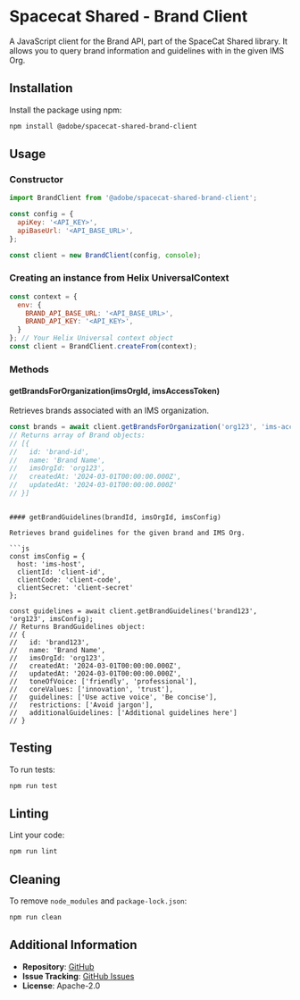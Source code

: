 # Spacecat Shared - Brand Client

A JavaScript client for the Brand API, part of the SpaceCat Shared library.
It allows you to query brand information and guidelines with in the given IMS Org.

## Installation

Install the package using npm:

```bash
npm install @adobe/spacecat-shared-brand-client
```

## Usage

### Constructor

```js
import BrandClient from '@adobe/spacecat-shared-brand-client';

const config = {
  apiKey: '<API_KEY>',
  apiBaseUrl: '<API_BASE_URL>',
};

const client = new BrandClient(config, console);
```

### Creating an instance from Helix UniversalContext

```js
const context = {
  env: {
    BRAND_API_BASE_URL: '<API_BASE_URL>',
    BRAND_API_KEY: '<API_KEY>',
  }
}; // Your Helix Universal context object
const client = BrandClient.createFrom(context);
```

### Methods

#### getBrandsForOrganization(imsOrgId, imsAccessToken)

Retrieves brands associated with an IMS organization.

```js
const brands = await client.getBrandsForOrganization('org123', 'ims-access-token');
// Returns array of Brand objects:
// [{
//   id: 'brand-id',
//   name: 'Brand Name',
//   imsOrgId: 'org123',
//   createdAt: '2024-03-01T00:00:00.000Z',
//   updatedAt: '2024-03-01T00:00:00.000Z'
// }]
```


```

#### getBrandGuidelines(brandId, imsOrgId, imsConfig)

Retrieves brand guidelines for the given brand and IMS Org.

```js
const imsConfig = {
  host: 'ims-host',
  clientId: 'client-id',
  clientCode: 'client-code',
  clientSecret: 'client-secret'
};

const guidelines = await client.getBrandGuidelines('brand123', 'org123', imsConfig);
// Returns BrandGuidelines object:
// {
//   id: 'brand123',
//   name: 'Brand Name',
//   imsOrgId: 'org123',
//   createdAt: '2024-03-01T00:00:00.000Z',
//   updatedAt: '2024-03-01T00:00:00.000Z',
//   toneOfVoice: ['friendly', 'professional'],
//   coreValues: ['innovation', 'trust'],
//   guidelines: ['Use active voice', 'Be concise'],
//   restrictions: ['Avoid jargon'],
//   additionalGuidelines: ['Additional guidelines here']
// }
```

## Testing

To run tests:

```bash
npm run test
```

## Linting

Lint your code:

```bash
npm run lint
```

## Cleaning

To remove `node_modules` and `package-lock.json`:

```bash
npm run clean
```

## Additional Information

- **Repository**: [GitHub](https://github.com/adobe/spacecat-shared.git)
- **Issue Tracking**: [GitHub Issues](https://github.com/adobe/spacecat-shared/issues)
- **License**: Apache-2.0 